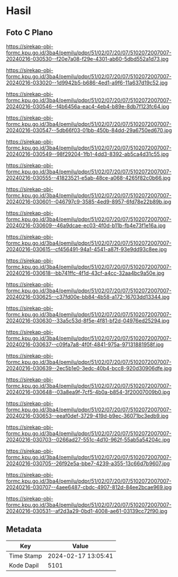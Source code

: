 # Hasil

## Foto C Plano

https://sirekap-obj-formc.kpu.go.id/3ba4/pemilu/pdpr/51/02/07/20/07/5102072007007-20240216-030530--f20e7a08-f29e-4301-ab60-5dbd552a1d73.jpg

https://sirekap-obj-formc.kpu.go.id/3ba4/pemilu/pdpr/51/02/07/20/07/5102072007007-20240216-033020--1d9942b5-b686-4ed1-a9f6-11a637d19c52.jpg

https://sirekap-obj-formc.kpu.go.id/3ba4/pemilu/pdpr/51/02/07/20/07/5102072007007-20240216-030546--f4b6456a-eac4-4eb4-b89e-8db7f123fc64.jpg

https://sirekap-obj-formc.kpu.go.id/3ba4/pemilu/pdpr/51/02/07/20/07/5102072007007-20240216-030547--5db66f03-01bb-450b-84dd-29a6750ed670.jpg

https://sirekap-obj-formc.kpu.go.id/3ba4/pemilu/pdpr/51/02/07/20/07/5102072007007-20240216-030549--98f29204-1fb1-4dd3-8392-ab5ca4d31c55.jpg

https://sirekap-obj-formc.kpu.go.id/3ba4/pemilu/pdpr/51/02/07/20/07/5102072007007-20240216-030555--41823521-e5ab-48ce-a068-4265f82c0b66.jpg

https://sirekap-obj-formc.kpu.go.id/3ba4/pemilu/pdpr/51/02/07/20/07/5102072007007-20240216-030601--046797c9-3585-4ed9-8957-6fd78e22b89b.jpg

https://sirekap-obj-formc.kpu.go.id/3ba4/pemilu/pdpr/51/02/07/20/07/5102072007007-20240216-030609--46a9dcae-ec03-4f0d-b11b-fb4e73f1e16a.jpg

https://sirekap-obj-formc.kpu.go.id/3ba4/pemilu/pdpr/51/02/07/20/07/5102072007007-20240216-030615--cf456491-94a1-4541-a87f-93e9dd93c8ee.jpg

https://sirekap-obj-formc.kpu.go.id/3ba4/pemilu/pdpr/51/02/07/20/07/5102072007007-20240216-030618--bb741ffc-4f1d-43cf-a4cc-32aa4bc9a50e.jpg

https://sirekap-obj-formc.kpu.go.id/3ba4/pemilu/pdpr/51/02/07/20/07/5102072007007-20240216-030625--c37fd00e-bb84-4b58-a172-16703dd13344.jpg

https://sirekap-obj-formc.kpu.go.id/3ba4/pemilu/pdpr/51/02/07/20/07/5102072007007-20240216-030630--33a5c53d-8f5e-4f81-bf2d-04976ed25294.jpg

https://sirekap-obj-formc.kpu.go.id/3ba4/pemilu/pdpr/51/02/07/20/07/5102072007007-20240216-030637--c09fa7a8-4f0f-4841-975a-97131881958f.jpg

https://sirekap-obj-formc.kpu.go.id/3ba4/pemilu/pdpr/51/02/07/20/07/5102072007007-20240216-030639--2ec5b1e0-3edc-40b4-bcc8-920d30906dfe.jpg

https://sirekap-obj-formc.kpu.go.id/3ba4/pemilu/pdpr/51/02/07/20/07/5102072007007-20240216-030648--03a8ea9f-7cf5-4b0a-b854-3f20007009b0.jpg

https://sirekap-obj-formc.kpu.go.id/3ba4/pemilu/pdpr/51/02/07/20/07/5102072007007-20240216-030653--eeaf0def-3729-419d-b9ec-36071bc3edb9.jpg

https://sirekap-obj-formc.kpu.go.id/3ba4/pemilu/pdpr/51/02/07/20/07/5102072007007-20240216-030703--0266ad27-551c-4d10-962f-55ab5a54204c.jpg

https://sirekap-obj-formc.kpu.go.id/3ba4/pemilu/pdpr/51/02/07/20/07/5102072007007-20240216-030705--26f92e5a-bbe7-4239-a355-13c66d7b9607.jpg

https://sirekap-obj-formc.kpu.go.id/3ba4/pemilu/pdpr/51/02/07/20/07/5102072007007-20240216-030707--4aee6487-cbdc-4907-812d-84ee2bcae969.jpg

https://sirekap-obj-formc.kpu.go.id/3ba4/pemilu/pdpr/51/02/07/20/07/5102072007007-20240216-030531--af2d3a29-0bd1-4008-ae61-03139cc72f90.jpg


## Metadata

| Key        | Value               |
| ---------- | ------------------- |
| Time Stamp | 2024-02-17 13:05:41 |
| Kode Dapil | 5101                |



